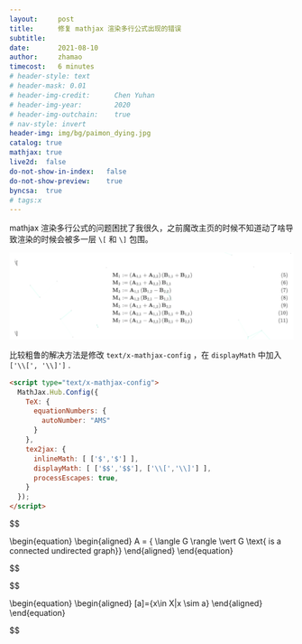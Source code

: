```yaml
---
layout:     post
title:      修复 mathjax 渲染多行公式出现的错误
subtitle:   
date:       2021-08-10
author:     zhamao
timecost:   6 minutes
# header-style: text
# header-mask: 0.01
# header-img-credit:      Chen Yuhan
# header-img-year:        2020
# header-img-outchain:    true
# nav-style: invert
header-img: img/bg/paimon_dying.jpg
catalog: true
mathjax: true
live2d:  false
do-not-show-in-index:   false
do-not-show-preview:    true
byncsa:  true
# tags:x
---
```


mathjax 渲染多行公式的问题困扰了我很久，之前魔改主页的时候不知道动了啥导致渲染的时候会被多一层 `\[` 和 `\]` 包围。

![wrong mathjax](/img/in-post/wrong-math.png)

比较粗鲁的解决方法是修改 `text/x-mathjax-config` ，在 `displayMath` 中加入  `['\\[', '\\]']` .

```html
<script type="text/x-mathjax-config">
  MathJax.Hub.Config({
    TeX: {
      equationNumbers: {
        autoNumber: "AMS"
      }
    },
    tex2jax: {
      inlineMath: [ ['$','$'] ],
      displayMath: [ ['$$','$$'], ['\\[','\\]'] ],
      processEscapes: true,
    }
  });
</script>
```

$$

\begin{equation}
\begin{aligned}
    A = \{ \langle G \rangle \vert G \text{ is a connected undirected graph}\}
\end{aligned}
\end{equation}

$$

$$

\begin{equation}
\begin{aligned}
    [a]={x\in X|x \sim a}
\end{aligned}
\end{equation}

$$

